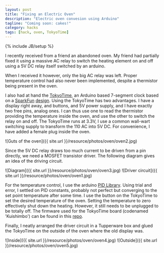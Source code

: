 ```yaml
---
layout: post
title: "Fixing an Electric Oven"
description: "Electric oven convesion using Arduino"
tagline: "Coming soon: cakes!"
category: hacks
tags: [hack, oven, TokyoTime]
---
```

{% include JB/setup %}

I recently received from a friend an abandoned oven. My friend had partially fixed it using a massive AC relay to switch the heating element on and off using a 5V DC relay itself switched by an arduino.

When I received it however, only the big AC relay was left. Proper temperature control had also never been implemented, despite a thermistor being present in the oven.

I also had at hand the [TokyoTime](https://github.com/fakufaku/TokyoTime), an
Arduino based 7-segment clock based on a
[SparkFun](https://www.sparkfun.com/products/10870)
[design](https://github.com/sparkfun/BigTime).  Using the TokyoTime has two
advantages. I have a display right away, and buttons, and 5V power supply, and
I have exactly two free pins, analog ones. I can thus use one to read the
thermistor providing the temperature inside the oven, and use the other to
switch the relay on and off.  The TokyoTime runs at 3.3V, I use a common
wall-wart switching supply to transform the 110 AC into 5V DC. For convenience,
I have added a female plug inside the oven.

![Guts of the oven]({{ site.url }}/resource/photos/oven/oven2.jpg)

Since the 5V DC relay draws too much current to be driven from a pin directly, we need a MOSFET transistor driver. The following diagram gives an idea of the driving circuit.

![Diagram]({{ site.url }}/resource/photos/oven/oven3.jpg) ![Driver circuit]({{ site.url }}/resource/photos/oven/oven1.jpg)

For the temperature control, I use the arduino [PID
Library](http://arduino.cc/playground/Code/PIDLibrary). Using trial and error,
I settled on PID constants, probably not perfect but converging to the set
point temperature after some time. I use the button on the TokyoTime to set the
desired temperature of the oven. Setting the temperature to zero effectively
shut down the heating. However, it still needs to be unplugged to be totally
off.  The firmware used for the TokyoTime board (codenamed 'Kuishimbo') can be
found in this [repo](https://github.com/fakufaku/Kuishimbo).

Finally, I neatly arranged the driver circuit in a Tupperware box and glued the TokyoTime on the outside of the oven where the old display was.

![Inside]({{ site.url }}/resource/photos/oven/oven4.jpg) ![Outside]({{ site.url }}/resource/photos/oven/oven5.jpg)

